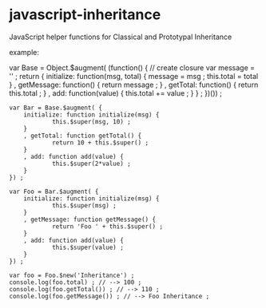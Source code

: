 javascript-inheritance
======================

JavaScript helper functions for Classical and Prototypal Inheritance

example:

  var Base = Object.$augment( (function() { // create closure
        var message = '' ;
        return  {
                initialize: function(msg, total) {
                        message = msg ;
                        this.total = total
                }
                , getMessage: function() {
                        return  message ;
                }
                , getTotal: function() {
                        return this.total ;
                }
                , add: function(value) {
                        this.total += value ;
                }
        } ;
    })()) ;

    var Bar = Base.$augment( {
        initialize: function initialize(msg) {
                this.$super(msg, 10) ;
        }
        , getTotal: function getTotal() {
                return 10 + this.$super() ;
        }
        , add: function add(value) {
                this.$super(2*value) ;
        }
    }) ;

    var Foo = Bar.$augment( {
        initialize: function initialize(msg) {
                this.$super(msg) ;
        }
        , getMessage: function getMessage() {
                return 'Foo ' + this.$super() ;
        }
        , add: function add(value) {
                this.$super(value) ;
        }
    }) ;

    var foo = Foo.$new('Inheritance') ;
    console.log(foo.total) ; // --> 100 ;
    console.log(foo.getTotal()) ; // --> 110 ;
    console.log(foo.getMessage()) ; // --> Foo Inheritance ;
